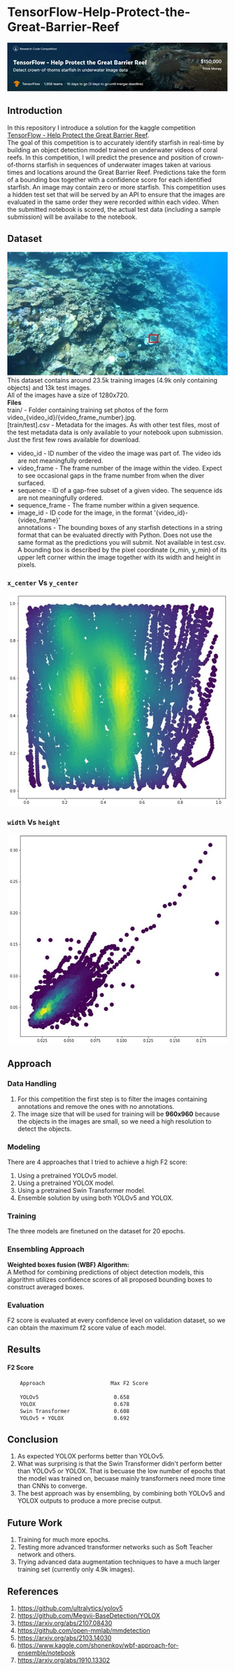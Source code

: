 # TensorFlow-Help-Protect-the-Great-Barrier-Reef
![](competition.jpg)

## Introduction
In this repository I introduce a solution for the kaggle competition [TensorFlow - Help Protect the Great Barrier Reef](https://www.kaggle.com/c/tensorflow-great-barrier-reef). <br/>
The goal of this competition is to accurately identify starfish in real-time by building an object detection
model trained on underwater videos of coral reefs.
In this competition, I will predict the presence and position of crown-of-thorns starfish in sequences of
underwater images taken at various times and locations around the Great Barrier Reef. Predictions take
the form of a bounding box together with a confidence score for each identified starfish. An image may
contain zero or more starfish.
This competition uses a hidden test set that will be served by an API to ensure that the images are
evaluated in the same order they were recorded within each video. When the submitted notebook is
scored, the actual test data (including a sample submission) will be availabe to the notebook.

## Dataset
![](example.jpg)
This dataset contains around 23.5k training images (4.9k only containing objects) and 13k test images. <br/>
All of the images have a size of 1280x720. <br/>
**Files** <br/>
train/ - Folder containing training set photos of the form video_{video_id}/{video_frame_number}.jpg. <br/>
[train/test].csv - Metadata for the images. As with other test files, most of the test metadata data is only available to your notebook upon submission. Just the first few rows available for download. <br/>
* video_id - ID number of the video the image was part of. The video ids are not meaningfully ordered. <br/>
* video_frame - The frame number of the image within the video. Expect to see occasional gaps in the frame number from when the diver surfaced. <br/>
* sequence - ID of a gap-free subset of a given video. The sequence ids are not meaningfully ordered. <br/>
* sequence_frame - The frame number within a given sequence. <br/>
* image_id - ID code for the image, in the format '{video_id}-{video_frame}' <br/>
annotations - The bounding boxes of any starfish detections in a string format that can be evaluated directly with Python. Does not use the same format as the predictions you will submit. Not available in test.csv. A bounding box is described by the pixel coordinate (x_min, y_min) of its upper left corner within the image together with its width and height in pixels. <br/>

### `x_center` Vs `y_center`
![](xy_dist.jpg)

### `width` Vs `height`
![](wh_dist.jpg)

## Approach
### Data Handling
1) For this competition the first step is to filter the images containing annotations and remove the ones with no annotations.
2) The image size that will be used for training will be **960x960** because the objects in the images are small, so we need a high resolution to detect the objects.

### Modeling
There are 4 approaches that I tried to achieve a high F2 score: <br/>
1) Using a pretrained YOLOv5 model.
2) Using a pretrained YOLOX model.
3) Using a pretrained Swin Transformer model.
4) Ensemble solution by using both YOLOv5 and YOLOX. 

### Training
The three models are finetuned on the dataset for 20 epochs. <br/>

### Ensembling Approach
**Weighted boxes fusion (WBF) Algorithm: <br/>**
A Method for combining predictions of object detection models, this algorithm utilizes confidence scores of all proposed bounding boxes to construct averaged boxes.

### Evaluation
F2 score is evaluated at every confidence level on validation dataset, so we can obtain the maximum f2 score value of each model.

## Results

#### F2 Score

        Approach                     Max F2 Score
       
        YOLOv5                        0.658
        YOLOX                         0.678
        Swin Transformer              0.608
        YOLOv5 + YOLOX                0.692

## Conclusion
1) As expected YOLOX performs better than YOLOv5.
2) What was surprising is that the Swin Transformer didn't perform better than YOLOv5 or YOLOX. That is becuase the low number of epochs that the model was trained on, becuase mainly transformers need more time than CNNs to converge.
3) The best approach was by ensembling, by combining both YOLOv5 and YOLOX outputs to produce a more precise output.

## Future Work
1) Training for much more epochs.
2) Testing more advanced transformer networks such as Soft Teacher network and others.
3) Trying advanced data augmentation techniques to have a much larger training set (currently only 4.9k images). 

## References
1) https://github.com/ultralytics/yolov5
2) https://github.com/Megvii-BaseDetection/YOLOX
3) https://arxiv.org/abs/2107.08430
4) https://github.com/open-mmlab/mmdetection
5) https://arxiv.org/abs/2103.14030
6) https://www.kaggle.com/shonenkov/wbf-approach-for-ensemble/notebook
8) https://arxiv.org/abs/1910.13302
